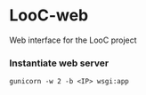 # LooC-web
Web interface for the LooC project

### Instantiate web server
`gunicorn -w 2 -b <IP> wsgi:app`
